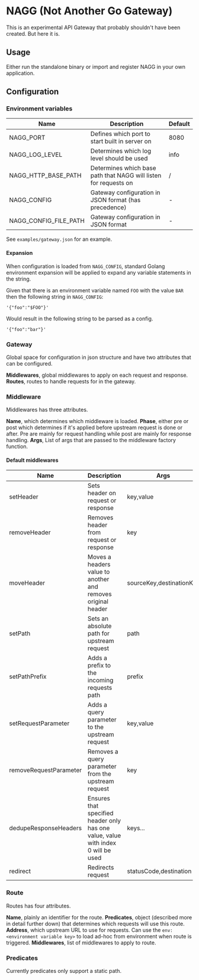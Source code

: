 # NAGG (Not Another Go Gateway)

This is an experimental API Gateway that probably shouldn't have been created. But here it is.

## Usage

Either run the standalone binary or import and register NAGG in your own application.

## Configuration

### Environment variables

|Name|Description|Default|
|---|---|---|
|NAGG_PORT|Defines which port to start built in server on|8080|
|NAGG_LOG_LEVEL|Determines which log level should be used|info|
|NAGG_HTTP_BASE_PATH|Determines which base path that NAGG will listen for requests on|/|
|NAGG_CONFIG|Gateway configuration in JSON format (has precedence) |-|
|NAGG_CONFIG_FILE_PATH|Gateway configuration in JSON format|-|

See `examples/gateway.json` for an example. 

#### Expansion
When configuration is loaded from `NAGG_CONFIG`, standard Golang environment expansion will be applied to expand any variable statements in the string.

Given that there is an environment variable named `FOO` with the value `BAR` then the following string in `NAGG_CONFIG`:

```
'{"foo":"$FOO"}'
```

Would result in the following string to be parsed as a config.

```
'{"foo":"bar"}'
```

### Gateway
Global space for configuration in json structure and have two attributes that can be configured.

**Middlewares**, global middlewares to apply on each request and response.
**Routes**, routes to handle requests for in the gateway.

### Middleware
Middlewares has three attributes.

**Name**, which determines which middleware is loaded.
**Phase**, either pre or post which determines if it's applied before upstream request is done or after. Pre are mainly for request handling while post are mainly for response handling.
**Args**, List of args that are passed to the middleware factory function.

#### Default middlewares
|Name|Description|Args|
|---|---|---|
|setHeader|Sets header on request or response|key,value|
|removeHeader|Removes header from request or response|key|
|moveHeader|Moves a headers value to another and removes original header|sourceKey,destinationKey|
|setPath|Sets an absolute path for upstream request|path|
|setPathPrefix|Adds a prefix to the incoming requests path|prefix|
|setRequestParameter|Adds a query parameter to the upstream request|key,value|
|removeRequestParameter|Removes a query parameter from the upstream request|key|
|dedupeResponseHeaders|Ensures that specified header only has one value, value with index 0 will be used|keys...|
|redirect|Redirects request|statusCode,destination|

### Route

Routes has four attributes.

**Name**, plainly an identifier for the route.
**Predicates**, object (described more in detail further down) that determines which requests will use this route.
**Address**, which upstream URL to use for requests. Can use the `env:<environment variable key>` to load ad-hoc from environment when route is triggered.
**Middlewares**, list of middlewares to apply to route.

### Predicates
Currently predicates only support a static path.
